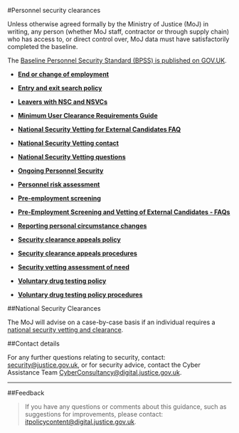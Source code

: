 #Personnel security clearances

Unless otherwise agreed formally by the Ministry of Justice (MoJ) in writing, any person (whether MoJ staff, contractor or through supply chain) who has access to, or direct control over, MoJ data must have satisfactorily completed the baseline.

The [Baseline Personnel Security Standard (BPSS) is published on GOV.UK](https://www.gov.uk/government/publications/government-baseline-personnel-security-standard).

* **[End or change of employment](end-or-change-of-employment.md)**  

* **[Entry and exit search policy](entry-and-exit-search-policy.md)**  

* **[Leavers with NSC and NSVCs](leavers-with-nsc-and-nscvs.md)**  

* **[Minimum User Clearance Requirements Guide](minimum-user-clearance-requirements-guide.md)**  

* **[National Security Vetting for External Candidates FAQ](national-security-vetting-for-external-candidates-faq.md)**  

* **[National Security Vetting contact](national-security-vetting-contact.md)**  

* **[National Security Vetting questions](national-security-vetting-questions.md)**  

* **[Ongoing Personnel Security](ongoing-personnel-security.md)**  

* **[Personnel risk assessment](personnel-risk-assessment.md)**  

* **[Pre-employment screening](pre-employment-screening.md)**  

* **[Pre-Employment Screening and Vetting of External Candidates - FAQs](pre-employment-screening-and-vetting-of-external-candidates-faqs.md)**  

* **[Reporting personal circumstance changes](reporting-personal-circumstance-changes.md)**  

* **[Security clearance appeals policy](security-clearance-appeals-policy.md)**  

* **[Security clearance appeals procedures](security-clearance-appeals-procedures.md)**  

* **[Security vetting assessment of need](security-vetting-assessment-need.md)**  

* **[Voluntary drug testing policy](voluntary-drug-testing-policy.md)**  

* **[Voluntary drug testing policy procedures](voluntary-drug-testing-policy-procedures.md)**  


##National Security Clearances

The MoJ will advise on a case-by-case basis if an individual requires a [national security vetting and clearance](https://www.gov.uk/guidance/security-vetting-and-clearance#applicant).

##Contact details

For any further questions relating to security, contact: [security@justice.gov.uk](mailto:security@justice.gov.uk), or for security advice, contact the Cyber Assistance Team [CyberConsultancy@digital.justice.gov.uk](mailto:CyberConsultancy@digital.justice.gov.uk).

---

##Feedback

> If you have any questions or comments about this guidance, such as suggestions for improvements, please contact: [itpolicycontent@digital.justice.gov.uk](mailto:itpolicycontent@digital.justice.gov.uk).

